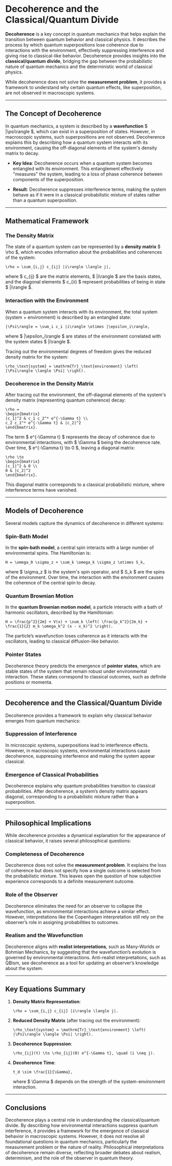 # Decoherence and the Classical/Quantum Divide

**Decoherence** is a key concept in quantum mechanics that helps explain the transition between quantum behavior and classical physics. It describes the process by which quantum superpositions lose coherence due to interactions with the environment, effectively suppressing interference and giving rise to classical-like behavior. Decoherence provides insights into the **classical/quantum divide**, bridging the gap between the probabilistic nature of quantum mechanics and the deterministic world of classical physics.

While decoherence does not solve the **measurement problem**, it provides a framework to understand why certain quantum effects, like superposition, are not observed in macroscopic systems.

---

## The Concept of Decoherence

In quantum mechanics, a system is described by a **wavefunction** $ |\psi\rangle $, which can exist in a superposition of states. However, in macroscopic systems, such superpositions are not observed. Decoherence explains this by describing how a quantum system interacts with its environment, causing the off-diagonal elements of the system's density matrix to decay.

- **Key Idea**: Decoherence occurs when a quantum system becomes entangled with its environment. This entanglement effectively "measures" the system, leading to a loss of phase coherence between components of the superposition.

- **Result**: Decoherence suppresses interference terms, making the system behave as if it were in a classical probabilistic mixture of states rather than a quantum superposition.

---

## Mathematical Framework

### The Density Matrix

The state of a quantum system can be represented by a **density matrix** $ \rho $, which encodes information about the probabilities and coherences of the system:
```{math}
\rho = \sum_{i,j} c_{ij} |i\rangle \langle j|,
```
where $ c_{ij} $ are the matrix elements, $ |i\rangle $ are the basis states, and the diagonal elements $ c_{ii} $ represent probabilities of being in state $ |i\rangle $.

### Interaction with the Environment

When a quantum system interacts with its environment, the total system (system + environment) is described by an entangled state:
```{math}
|\Psi\rangle = \sum_i c_i |i\rangle \otimes |\epsilon_i\rangle,
```
where $ |\epsilon_i\rangle $ are states of the environment correlated with the system states $ |i\rangle $.

Tracing out the environmental degrees of freedom gives the reduced density matrix for the system:
```{math}
\rho_\text{system} = \mathrm{Tr}_\text{environment} \left( |\Psi\rangle \langle \Psi| \right).
```

### Decoherence in the Density Matrix

After tracing out the environment, the off-diagonal elements of the system's density matrix (representing quantum coherence) decay:
```{math}
\rho = 
\begin{bmatrix}
|c_1|^2 & c_1 c_2^* e^{-\Gamma t} \\
c_2 c_1^* e^{-\Gamma t} & |c_2|^2
\end{bmatrix}.
```
The term $ e^{-\Gamma t} $ represents the decay of coherence due to environmental interactions, with $ \Gamma $ being the decoherence rate. Over time, $ e^{-\Gamma t} \to 0 $, leaving a diagonal matrix:
```{math}
\rho \to 
\begin{bmatrix}
|c_1|^2 & 0 \\
0 & |c_2|^2
\end{bmatrix}.
```

This diagonal matrix corresponds to a classical probabilistic mixture, where interference terms have vanished.

---

## Models of Decoherence

Several models capture the dynamics of decoherence in different systems:

### Spin-Bath Model

In the **spin-bath model**, a central spin interacts with a large number of environmental spins. The Hamiltonian is:
```{math}
H = \omega_0 \sigma_z + \sum_k \omega_k \sigma_z \otimes S_k,
```
where $ \sigma_z $ is the system's spin operator, and $ S_k $ are the spins of the environment. Over time, the interaction with the environment causes the coherence of the central spin to decay.

### Quantum Brownian Motion

In the **quantum Brownian motion model**, a particle interacts with a bath of harmonic oscillators, described by the Hamiltonian:
```{math}
H = \frac{p^2}{2m} + V(x) + \sum_k \left( \frac{p_k^2}{2m_k} + \frac{1}{2} m_k \omega_k^2 (x - x_k)^2 \right).
```
The particle’s wavefunction loses coherence as it interacts with the oscillators, leading to classical diffusion-like behavior.

### Pointer States

Decoherence theory predicts the emergence of **pointer states**, which are stable states of the system that remain robust under environmental interaction. These states correspond to classical outcomes, such as definite positions or momenta.

---

## Decoherence and the Classical/Quantum Divide

Decoherence provides a framework to explain why classical behavior emerges from quantum mechanics:

### Suppression of Interference

In microscopic systems, superpositions lead to interference effects. However, in macroscopic systems, environmental interactions cause decoherence, suppressing interference and making the system appear classical.

### Emergence of Classical Probabilities

Decoherence explains why quantum probabilities transition to classical probabilities. After decoherence, a system’s density matrix appears diagonal, corresponding to a probabilistic mixture rather than a superposition.

---

## Philosophical Implications

While decoherence provides a dynamical explanation for the appearance of classical behavior, it raises several philosophical questions:

### Completeness of Decoherence

Decoherence does not solve the **measurement problem**. It explains the loss of coherence but does not specify how a single outcome is selected from the probabilistic mixture. This leaves open the question of how subjective experience corresponds to a definite measurement outcome.

### Role of the Observer

Decoherence eliminates the need for an observer to collapse the wavefunction, as environmental interactions achieve a similar effect. However, interpretations like the Copenhagen interpretation still rely on the observer’s role in assigning probabilities to outcomes.

### Realism and the Wavefunction

Decoherence aligns with **realist interpretations**, such as Many-Worlds or Bohmian Mechanics, by suggesting that the wavefunction’s evolution is governed by environmental interactions. Anti-realist interpretations, such as QBism, see decoherence as a tool for updating an observer’s knowledge about the system.

---

## Key Equations Summary

1. **Density Matrix Representation**:
   ```{math}
   \rho = \sum_{i,j} c_{ij} |i\rangle \langle j|.
   ```

2. **Reduced Density Matrix** (after tracing out the environment):
   ```{math}
   \rho_\text{system} = \mathrm{Tr}_\text{environment} \left( |\Psi\rangle \langle \Psi| \right).
   ```

3. **Decoherence Suppression**:
   ```{math}
   \rho_{ij}(t) \to \rho_{ij}(0) e^{-\Gamma t}, \quad (i \neq j).
   ```

4. **Decoherence Time**:
   ```{math}
   t_d \sim \frac{1}{\Gamma},
   ```
   where $ \Gamma $ depends on the strength of the system-environment interaction.

---

## Conclusions

Decoherence plays a central role in understanding the classical/quantum divide. By describing how environmental interactions suppress quantum interference, it provides a framework for the emergence of classical behavior in macroscopic systems. However, it does not resolve all foundational questions in quantum mechanics, particularly the measurement problem or the nature of reality. Philosophical interpretations of decoherence remain diverse, reflecting broader debates about realism, determinism, and the role of the observer in quantum theory.